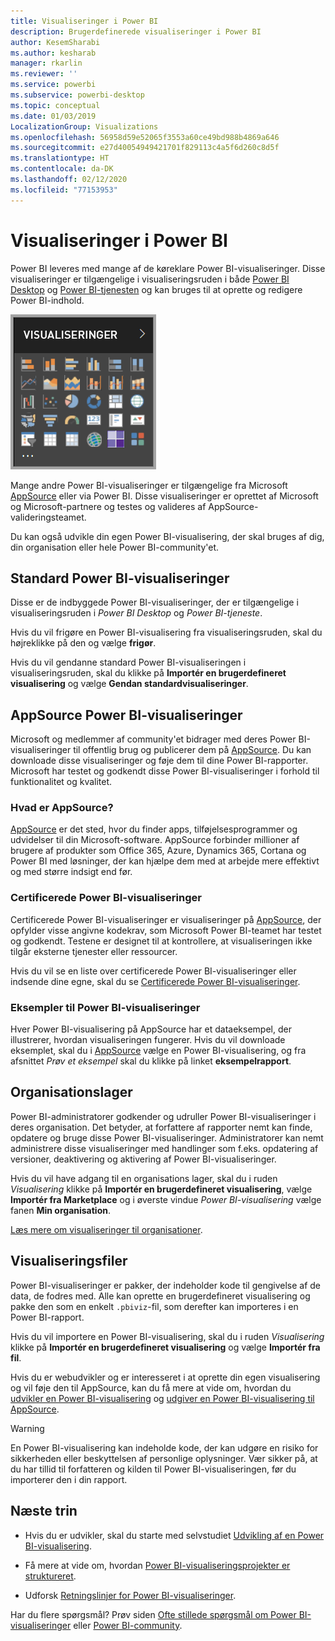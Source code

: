 ```yaml
---
title: Visualiseringer i Power BI
description: Brugerdefinerede visualiseringer i Power BI
author: KesemSharabi
ms.author: kesharab
manager: rkarlin
ms.reviewer: ''
ms.service: powerbi
ms.subservice: powerbi-desktop
ms.topic: conceptual
ms.date: 01/03/2019
LocalizationGroup: Visualizations
ms.openlocfilehash: 56958d59e52065f3553a60ce49bd988b4869a646
ms.sourcegitcommit: e27d40054949421701f829113c4a5f6d260c8d5f
ms.translationtype: HT
ms.contentlocale: da-DK
ms.lasthandoff: 02/12/2020
ms.locfileid: "77153953"
---
```

# <a name="visuals-in-power-bi"></a>Visualiseringer i Power BI

Power BI leveres med mange af de køreklare Power BI-visualiseringer. Disse visualiseringer er tilgængelige i visualiseringsruden i både [Power BI Desktop](https://powerbi.microsoft.com/desktop/) og [Power BI-tjenesten](https://app.powerbi.com) og kan bruges til at oprette og redigere Power BI-indhold.

![visualiseringer](media/power-bi-custom-visuals/power-bi-visualizations.png)

Mange andre Power BI-visualiseringer er tilgængelige fra Microsoft [AppSource](https://nam06.safelinks.protection.outlook.com/?url=https%3A%2F%2Fappsource.microsoft.com%2Fen-us%2Fmarketplace%2Fapps%3Fpage%3D1%26product%3Dpower-bi-visuals&data=02%7C01%7CKesem.Sharabi%40microsoft.com%7C6d9286afacb3468d4cde08d740b76694%7C72f988bf86f141af91ab2d7cd011db47%7C1%7C0%7C637049028749147718&sdata=igWm0e1vXdgGcbyvngQBrHQVAkahPnxPC1ZhUPntGI8%3D&reserved=0) eller via Power BI. Disse visualiseringer er oprettet af Microsoft og Microsoft-partnere og testes og valideres af AppSource-valideringsteamet.

Du kan også udvikle din egen Power BI-visualisering, der skal bruges af dig, din organisation eller hele Power BI-community'et.

## <a name="default-power-bi-visuals"></a>Standard Power BI-visualiseringer

Disse er de indbyggede Power BI-visualiseringer, der er tilgængelige i visualiseringsruden i *Power BI Desktop* og *Power BI-tjeneste*.

Hvis du vil frigøre en Power BI-visualisering fra visualiseringsruden, skal du højreklikke på den og vælge **frigør**.

Hvis du vil gendanne standard Power BI-visualiseringen i visualiseringsruden, skal du klikke på **Importér en brugerdefineret visualisering** og vælge **Gendan standardvisualiseringer**. 

## <a name="appsource-power-bi-visuals"></a>AppSource Power BI-visualiseringer

Microsoft og medlemmer af community'et bidrager med deres Power BI-visualiseringer til offentlig brug og publicerer dem på [AppSource](https://appsource.microsoft.com/marketplace/apps?product=power-bi-visuals). Du kan downloade disse visualiseringer og føje dem til dine Power BI-rapporter. Microsoft har testet og godkendt disse Power BI-visualiseringer i forhold til funktionalitet og kvalitet.

### <a name="what-is-appsource"></a>Hvad er AppSource?

[AppSource](office-store.md) er det sted, hvor du finder apps, tilføjelsesprogrammer og udvidelser til din Microsoft-software. AppSource forbinder millioner af brugere af produkter som Office 365, Azure, Dynamics 365, Cortana og Power BI med løsninger, der kan hjælpe dem med at arbejde mere effektivt og med større indsigt end før.

### <a name="certified-power-bi-visuals"></a>Certificerede Power BI-visualiseringer

Certificerede Power BI-visualiseringer er visualiseringer på [AppSource](https://nam06.safelinks.protection.outlook.com/?url=https%3A%2F%2Fappsource.microsoft.com%2Fen-us%2Fmarketplace%2Fapps%3Fpage%3D1%26product%3Dpower-bi-visuals&data=02%7C01%7CKesem.Sharabi%40microsoft.com%7C6d9286afacb3468d4cde08d740b76694%7C72f988bf86f141af91ab2d7cd011db47%7C1%7C0%7C637049028749147718&sdata=igWm0e1vXdgGcbyvngQBrHQVAkahPnxPC1ZhUPntGI8%3D&reserved=0), der opfylder visse angivne kodekrav, som Microsoft Power BI-teamet har testet og godkendt. Testene er designet til at kontrollere, at visualiseringen ikke tilgår eksterne tjenester eller ressourcer.

Hvis du vil se en liste over certificerede Power BI-visualiseringer eller indsende dine egne, skal du se [Certificerede Power BI-visualiseringer](power-bi-custom-visuals-certified.md).

### <a name="samples-for-power-bi-visuals"></a>Eksempler til Power BI-visualiseringer

Hver Power BI-visualisering på AppSource har et dataeksempel, der illustrerer, hvordan visualiseringen fungerer. Hvis du vil downloade eksemplet, skal du i [AppSource](https://nam06.safelinks.protection.outlook.com/?url=https%3A%2F%2Fappsource.microsoft.com%2Fen-us%2Fmarketplace%2Fapps%3Fpage%3D1%26product%3Dpower-bi-visuals&data=02%7C01%7CKesem.Sharabi%40microsoft.com%7C6d9286afacb3468d4cde08d740b76694%7C72f988bf86f141af91ab2d7cd011db47%7C1%7C0%7C637049028749147718&sdata=igWm0e1vXdgGcbyvngQBrHQVAkahPnxPC1ZhUPntGI8%3D&reserved=0) vælge en Power BI-visualisering, og fra afsnittet *Prøv et eksempel* skal du klikke på linket **eksempelrapport**.

## <a name="organizational-store"></a>Organisationslager

Power BI-administratorer godkender og udruller Power BI-visualiseringer i deres organisation. Det betyder, at forfattere af rapporter nemt kan finde, opdatere og bruge disse Power BI-visualiseringer. Administratorer kan nemt administrere disse visualiseringer med handlinger som f.eks. opdatering af versioner, deaktivering og aktivering af Power BI-visualiseringer.

Hvis du vil have adgang til en organisations lager, skal du i ruden *Visualisering* klikke på **Importér en brugerdefineret visualisering**, vælge **Importér fra Marketplace** og i øverste vindue *Power BI-visualisering* vælge fanen **Min organisation**.

[Læs mere om visualiseringer til organisationer](power-bi-custom-visuals-organization.md).

## <a name="visual-files"></a>Visualiseringsfiler

Power BI-visualiseringer er pakker, der indeholder kode til gengivelse af de data, de fodres med. Alle kan oprette en brugerdefineret visualisering og pakke den som en enkelt `.pbiviz`-fil, som derefter kan importeres i en Power BI-rapport.

Hvis du vil importere en Power BI-visualisering, skal du i ruden *Visualisering* klikke på **Importér en brugerdefineret visualisering** og vælge **Importér fra fil**.

Hvis du er webudvikler og er interesseret i at oprette din egen visualisering og vil føje den til AppSource, kan du få mere at vide om, hvordan du [udvikler en Power BI-visualisering](visuals/custom-visual-develop-tutorial.md) og [udgiver en Power BI-visualisering til AppSource](office-store.md).

> [!WARNING]
> En Power BI-visualisering kan indeholde kode, der kan udgøre en risiko for sikkerheden eller beskyttelsen af personlige oplysninger. Vær sikker på, at du har tillid til forfatteren og kilden til Power BI-visualiseringen, før du importerer den i din rapport.

## <a name="next-steps"></a>Næste trin

* Hvis du er udvikler, skal du starte med selvstudiet [Udvikling af en Power BI-visualisering](./visuals/custom-visual-develop-tutorial.md).

* Få mere at vide om, hvordan [Power BI-visualiseringsprojekter er struktureret](./visuals/visual-project-structure.md).

* Udforsk [Retningslinjer for Power BI-visualiseringer](guidelines-powerbi-visuals.md).

Har du flere spørgsmål? Prøv siden [Ofte stillede spørgsmål om Power BI-visualiseringer](power-bi-custom-visuals-faq.md) eller [Power BI-community](https://community.powerbi.com/).